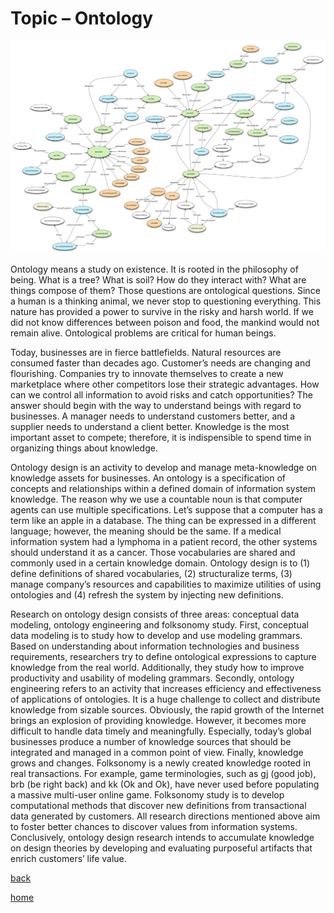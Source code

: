 # Topic – Ontology

![research6](/pic/research/research6.png)

Ontology means a study on existence. It is rooted in the philosophy of being. What is a tree? What is soil? How do they interact with? What are things compose of them? Those questions are ontological questions. Since a human is a thinking animal, we never stop to questioning everything. This nature has provided a power to survive in the risky and harsh world. If we did not know differences between poison and food, the mankind would not remain alive. Ontological problems are critical for human beings.

Today, businesses are in fierce battlefields. Natural resources are consumed faster than decades ago. Customer’s needs are changing and flourishing. Companies try to innovate themselves to create a new marketplace where other competitors lose their strategic advantages. How can we control all information to avoid risks and catch opportunities? The answer should begin with the way to understand beings with regard to businesses. A manager needs to understand customers better, and a supplier needs to understand a client better. Knowledge is the most important asset to compete; therefore, it is indispensible to spend time in organizing things about knowledge.

Ontology design is an activity to develop and manage meta-knowledge on knowledge assets for businesses. An ontology is a specification of concepts and relationships within a defined domain of information system knowledge. The reason why we use a countable noun is that computer agents can use multiple specifications. Let’s suppose that a computer has a term like an apple in a database. The thing can be expressed in a different language; however, the meaning should be the same. If a medical information system had a lymphoma in a patient record, the other systems should understand it as a cancer. Those vocabularies are shared and commonly used in a certain knowledge domain. Ontology design is to (1) define definitions of shared vocabularies, (2) structuralize terms, (3) manage company’s resources and capabilities to maximize utilities of using ontologies and (4) refresh the system by injecting new definitions.

Research on ontology design consists of three areas: conceptual data modeling, ontology engineering and folksonomy study. First, conceptual data modeling is to study how to develop and use modeling grammars. Based on understanding about information technologies and business requirements, researchers try to define ontological expressions to capture knowledge from the real world. Additionally, they study how to improve productivity and usability of modeling grammars. Secondly, ontology engineering refers to an activity that increases efficiency and effectiveness of applications of ontologies. It is a huge challenge to collect and distribute knowledge from sizable sources. Obviously, the rapid growth of the Internet brings an explosion of providing knowledge. However, it becomes more difficult to handle data timely and meaningfully. Especially, today’s global businesses produce a number of knowledge sources that should be integrated and managed in a common point of view. Finally, knowledge grows and changes. Folksonomy is a newly created knowledge rooted in real transactions. For example, game terminologies, such as gj (good job), brb (be right back) and kk (Ok and Ok), have never used before populating a massive multi-user online game. Folksonomy study is to develop computational methods that discover new definitions from transactional data generated by customers. All research directions mentioned above aim to foster better chances to discover values from information systems. Conclusively, ontology design research intends to accumulate knowledge on design theories by developing and evaluating purposeful artifacts that enrich customers’ life value.

[back](README.md)

[home](../index.md)
